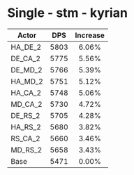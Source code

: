 # Single - stm - kyrian
| Actor | DPS | Increase |
|---|:---:|:---:|
|HA_DE_2|5803|6.06%|
|DE_CA_2|5775|5.56%|
|DE_MD_2|5766|5.39%|
|HA_MD_2|5751|5.12%|
|HA_CA_2|5748|5.06%|
|MD_CA_2|5730|4.72%|
|DE_RS_2|5705|4.28%|
|HA_RS_2|5680|3.82%|
|RS_CA_2|5660|3.46%|
|MD_RS_2|5658|3.43%|
|Base|5471|0.00%|
